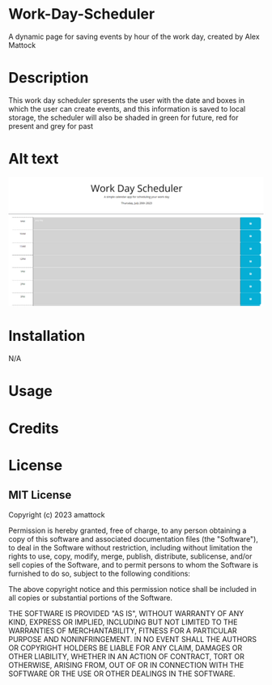 # Work-Day-Scheduler
A dynamic page for saving events by hour of the work day, created by Alex Mattock

# Description
This work day scheduler spresents the user with the date and boxes in which the user can create events, and this information is saved to local storage, the scheduler will also be shaded in green for future, red for present and grey for past

# Alt text
![Alt text](image.png)

# Installation
N/A

# Usage

# Credits


# License
## MIT License

Copyright (c) 2023 amattock

Permission is hereby granted, free of charge, to any person obtaining a copy of this software and associated documentation files (the "Software"), to deal in the Software without restriction, including without limitation the rights to use, copy, modify, merge, publish, distribute, sublicense, and/or sell copies of the Software, and to permit persons to whom the Software is furnished to do so, subject to the following conditions:

The above copyright notice and this permission notice shall be included in all copies or substantial portions of the Software.

THE SOFTWARE IS PROVIDED "AS IS", WITHOUT WARRANTY OF ANY KIND, EXPRESS OR IMPLIED, INCLUDING BUT NOT LIMITED TO THE WARRANTIES OF MERCHANTABILITY, FITNESS FOR A PARTICULAR PURPOSE AND NONINFRINGEMENT. IN NO EVENT SHALL THE AUTHORS OR COPYRIGHT HOLDERS BE LIABLE FOR ANY CLAIM, DAMAGES OR OTHER LIABILITY, WHETHER IN AN ACTION OF CONTRACT, TORT OR OTHERWISE, ARISING FROM, OUT OF OR IN CONNECTION WITH THE SOFTWARE OR THE USE OR OTHER DEALINGS IN THE SOFTWARE.